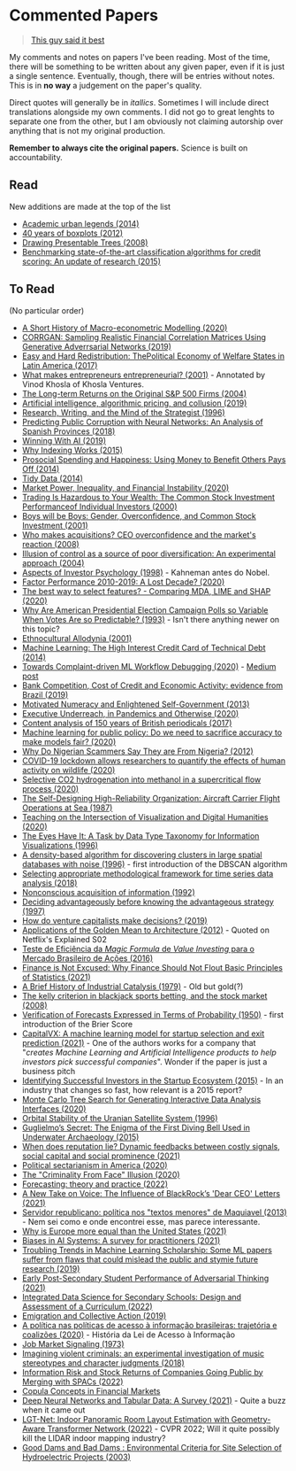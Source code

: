 # Commented Papers

> [This guy said it best](https://twitter.com/Zergylord/status/1490717594353119233)

My comments and notes on papers I've been reading. Most of the time, there will be something to be written about any given paper, even if it is just a single sentence. Eventually, though, there will be entries without notes. This is in **no way** a judgement on the paper's quality.  

Direct quotes will generally be in *itallics*. Sometimes I will include direct translations alongside my own comments. I did not go to great lenghts to separate one from the other, but I am obviously not claiming autorship over anything that is not my original production.

**Remember to always cite the original papers.** Science is built on accountability.

## Read
New additions are made at the top of the list

- [Academic urban legends (2014)](https://journals.sagepub.com/doi/full/10.1177/0306312714535679)
- [40 years of boxplots (2012)](notes/Boxplots.md)
- [Drawing Presentable Trees (2008)](notes/Trees.md)
- [Benchmarking state-of-the-art classification algorithms for credit scoring: An update of research (2015)](notes/Lessman.md)

## To Read
(No particular order)

- [A Short History of Macro-econometric Modelling (2020)](https://www.nuffield.ox.ac.uk/economics/Papers/2020/2020W01_MacroHist18.pdf)
- [CORRGAN: Sampling Realistic Financial Correlation Matrices Using Generative Adverrsarial Networks (2019)](https://arxiv.org/pdf/1910.09504.pdf)
- [Easy and Hard Redistribution: ThePolitical Economy of Welfare States in Latin America (2017)](https://doi.org/10.1017/S1537592717002122)
- [What makes entrepreneurs entrepreneurial? (2001)](https://www.khoslaventures.com/what-makes-entrepreneurs-entrepreneurial) - Annotated by Vinod Khosla of Khosla Ventures.
- [The Long-term Returns on the Original S&P 500 Firms (2004)](https://rodneywhitecenter.wharton.upenn.edu/wp-content/uploads/2014/04/0429.pdf)
- [Artificial intelligence, algorithmic pricing, and collusion (2019)](https://voxeu.org/article/artificial-intelligence-algorithmic-pricing-and-collusion)
- [Research, Writing, and the Mind of the Strategist (1996)](https://www.theisrm.org/documents/Foster%20(1996)%20Research,%20Writing%20and%20the%20Mind%20of%20the%20Strategist.pdf)
- [Predicting Public Corruption with Neural Networks: An Analysis of Spanish Provinces (2018)](https://ideas.repec.org/a/spr/soinre/v140y2018i3d10.1007_s11205-017-1802-2.html)
- [Winning With AI (2019)](https://sloanreview.mit.edu/projects/winning-with-ai/)
- [Why Indexing Works (2015)](https://papers.ssrn.com/sol3/papers.cfm?abstract_id=2673262)
- [Prosocial Spending and Happiness: Using Money to Benefit Others Pays Off (2014)](https://dash.harvard.edu/handle/1/11189976)
- [Tidy Data (2014)](https://www.jstatsoft.org/article/view/v059i10)
- [Market Power, Inequality, and Financial Instability (2020)](https://www.federalreserve.gov/econres/feds/files/2020057pap.pdf)
- [Trading Is Hazardous to Your Wealth: The Common Stock Investment Performanceof Individual Investors (2000)](https://faculty.haas.berkeley.edu/odean/Papers%20current%20versions/Individual_Investor_Performance_Final.pdf)  
- [Boys will be Boys: Gender, Overconfidence, and Common Stock Investment (2001)](http://faculty.haas.berkeley.edu/odean/papers/gender/BoysWillBeBoys.pdf)  
- [Who makes acquisitions? CEO overconfidence and the market's reaction (2008)](https://www.sciencedirect.com/science/article/abs/pii/S0304405X08000251)  
- [Illusion of control as a source of poor diversification: An experimental approach (2004)](https://ideas.repec.org/p/esi/discus/2004-28.html)  
- [Aspects of Investor Psychology (1998)](https://doi.org/10.3905/jpm.1998.409643) - Kahneman antes do Nobel.
- [Factor Performance 2010-2019: A Lost Decade? (2020)](https://papers.ssrn.com/sol3/papers.cfm?abstract_id=3562242)
- [The best way to select features? - Comparing MDA, LIME and SHAP (2020)](https://arxiv.org/pdf/2005.12483.pdf)
- [Why Are American Presidential Election Campaign Polls so Variable When Votes Are so Predictable? (1993)](https://www.jstor.org/stable/194212?seq=1) - Isn't there anything newer on this topic?
- [Ethnocultural Allodynia (2001)](https://www.ncbi.nlm.nih.gov/pmc/articles/PMC3330674/pdf/246.pdf)
- [Machine Learning: The High Interest Credit Card of Technical Debt (2014)](https://research.google/pubs/pub43146/)
- [Towards Complaint-driven ML Workflow Debugging (2020)](https://www.dropbox.com/s/yxip1pd6rnxj8ev/mlexplain-mlops20-submitted.pdf?dl=0) - [Medium post](https://medium.com/thewulab/complaint-driven-training-data-debugging-94413f6a15fb)
- [Bank Competition, Cost of Credit and Economic Activity: evidence from Brazil (2019)](https://www.bcb.gov.br/pec/wps/ingl/wps508.pdf)
- [Motivated Numeracy and Enlightened Self-Government (2013)](https://papers.ssrn.com/sol3/papers.cfm?abstract_id=2319992)
- [Executive Underreach, in Pandemics and Otherwise (2020)](https://papers.ssrn.com/sol3/papers.cfm?abstract_id=3649816)
- [Content analysis of 150 years of British periodicals (2017)](https://www.pnas.org/content/114/4/E457)
- [Machine learning for public policy: Do we need to sacrifice accuracy to make models fair? (2020)](https://arxiv.org/abs/2012.02972)
- [Why Do Nigerian Scammers Say They are From Nigeria? (2012)](https://www.microsoft.com/en-us/research/publication/why-do-nigerian-scammers-say-they-are-from-nigeria/)
- [COVID-19 lockdown allows researchers to quantify the effects of human activity on wildlife (2020)](https://www.nature.com/articles/s41559-020-1237-z)
- [Selective CO2 hydrogenation into methanol in a supercritical flow process (2020)](https://www.sciencedirect.com/science/article/abs/pii/S2212982019311631#)
- [The Self-Designing High-Reliability Organization: Aircraft Carrier Flight Operations at Sea (1987)](https://govleaders.org/reliability.htm)
- [Teaching on the Intersection of Visualization and Digital Humanities (2020)](https://imada.sdu.dk/~stjaenicke/data/papers/TeachingVisDH.pdf)
- [The Eyes Have It: A Task by Data Type Taxonomy for Information Visualizations (1996)](https://www.cs.umd.edu/~ben/papers/Shneiderman1996eyes.pdf)
- [A density-based algorithm for discovering clusters in large spatial databases with noise (1996)](https://citeseerx.ist.psu.edu/viewdoc/summary?doi=10.1.1.121.9220) - first introduction of the DBSCAN algorithm 
- [Selecting appropriate methodological framework for time series data analysis (2018)](https://www.sciencedirect.com/science/article/pii/S2405918817300405)
- [Nonconscious acquisition of information (1992)](https://pubmed.ncbi.nlm.nih.gov/1616179/)
- [Deciding advantageously before knowing the advantageous strategy (1997)](https://pubmed.ncbi.nlm.nih.gov/9036851/)
- [How do venture capitalists make decisions? (2019)](https://www.sciencedirect.com/science/article/abs/pii/S0304405X19301680)
- [Applications of the Golden Mean to Architecture (2012)](http://cacp.utsa.edu/images/uploads/ApplicationsoftheGoldenMean.pdf) - Quoted on Netflix's Explained S02
- [Teste de Eficiência da *Magic Formula* de *Value Investing* para o Mercado Brasileiro de Ações (2016)](http://bibliotecadigital.fgv.br/dspace/bitstream/handle/10438/15280/Tese%20-%20Leonardo%20Milane%20-%20Magic%20Formula.pdf?sequence=1&isAllowed=y)
- [Finance is Not Excused: Why Finance Should Not Flout Basic Principles of Statistics (2021)](https://papers.ssrn.com/sol3/papers.cfm?abstract_id=3895330)
- [A Brief History of Industrial Catalysis (1979)](https://www.osti.gov/biblio/1061506) - Old but gold(?)
- [The kelly criterion in blackjack sports betting, and the stock market (2008)](https://www.sciencedirect.com/science/article/pii/B9780444532480500150)
- [Verification of Forecasts Expressed in Terms of Probability (1950)](https://journals.ametsoc.org/view/journals/mwre/78/1/1520-0493_1950_078_0001_vofeit_2_0_co_2.xml) - first introduction of the Brier Score
- [CapitalVX: A machine learning model for startup selection and exit prediction (2021)](https://www.sciencedirect.com/science/article/pii/S2405918821000040) - One of the authors works for a company that "*creates Machine Learning and Artificial Intelligence products to help investors pick successful companies*". Wonder if the paper is just a business pitch
- [Identifying Successful Investors in the Startup Ecosystem (2015)](http://citeseerx.ist.psu.edu/viewdoc/download?doi=10.1.1.718.5808&rep=rep1&type=pdf) - In an industry that changes so fast, how relevant is a 2015 report?
- [Monte Carlo Tree Search for Generating Interactive Data Analysis Interfaces (2020)](https://arxiv.org/pdf/2001.01902.pdf)
- [Orbital Stability of the Uranian Satellite System (1996)](https://www.sciencedirect.com/science/article/abs/pii/S0019103596955682)
- [Guglielmo’s Secret: The Enigma of the First Diving Bell Used in Underwater Archaeology (2015)](https://www.tandfonline.com/doi/pdf/10.1179/1758120614Z.00000000060)
- [When does reputation lie? Dynamic feedbacks between costly signals, social capital and social prominence (2021)](https://royalsocietypublishing.org/doi/10.1098/rstb.2020.0298)
- [Political sectarianism in America (2020)](https://pcl.sites.stanford.edu/sites/g/files/sbiybj22066/files/media/file/finkel-science-political.pdf)
- [The "Criminality From Face" Illusion (2020)](https://arxiv.org/abs/2006.03895v2)
- [Forecasting: theory and practice (2022)](https://www.sciencedirect.com/science/article/pii/S0169207021001758)
- [A New Take on Voice: The Influence of BlackRock’s 'Dear CEO' Letters (2021)](https://papers.ssrn.com/sol3/papers.cfm?abstract_id=3763042)
- [Servidor republicano: política nos "textos menores" de Maquiavel (2013)](https://www.scielo.br/j/rbcpol/a/vdwYbMzJDrBtx3wbQ7mfhyf/?lang=pt) - Nem sei como e onde encontrei esse, mas parece interessante. 
- [Why is Europe more equal than the United States (2021)](https://wid.world/document/why-is-europe-more-equal-than-the-united-states-world-inequality-lab-wp-2020-19/)
- [Biases in AI Systems: A survey for practitioners (2021)](https://queue.acm.org/detail.cfm?id=3466134)
- [Troubling Trends in Machine Learning Scholarship: Some ML papers suffer from flaws that could mislead the public and stymie future research (2019)](https://queue.acm.org/detail.cfm?id=3328534)
- [Early Post-Secondary Student Performance of Adversarial Thinking (2021)](https://cs.brown.edu/~sk/Publications/Papers/Published/yk-early-ps-perf-stud-adv-think/paper.pdf)
- [Integrated Data Science for Secondary Schools: Design and Assessment of a Curriculum (2022)](https://cs.brown.edu/~sk/Publications/Papers/Published/spddplfk-integ-ds-desn-assm-curric/paper.pdf)
- [Emigration and Collective Action (2019)](https://www.journals.uchicago.edu/doi/pdf/10.1086/704697)
- [A política nas políticas de acesso à informação brasileiras: trajetória e coalizões (2020)](https://www.scielo.br/j/rap/a/nsqxzWDSh4yVPRLMhNZJkkB/?lang=pt#) - História da Lei de Acesso à Informação
- [Job Market Signaling (1973)](https://viterbi-web.usc.edu/~shaddin/cs590fa13/papers/jobmarketsignaling.pdf)
- [Imagining violent criminals: an experimental investigation of music stereotypes and character judgments (2018)](https://link.springer.com/article/10.1007/s11292-018-9342-6)
- [Information Risk and Stock Returns of Companies Going Public by Merging with SPACs (2022)](https://papers.ssrn.com/sol3/papers.cfm?abstract_id=4143440)
- [Copula Concepts in Financial Markets](https://statistik.econ.kit.edu/download/Copula_Concepts_in_Financial_Markets.pdf)
- [Deep Neural Networks and Tabular Data: A Survey (2021)](https://arxiv.org/abs/2110.01889) - Quite a buzz when it came out
- [LGT-Net: Indoor Panoramic Room Layout Estimation with Geometry-Aware Transformer Network (2022)](https://arxiv.org/abs/2203.01824) - CVPR 2022; Will it quite possibly kill the LIDAR indoor mapping industry?
- [Good Dams and Bad Dams : Environmental Criteria for Site Selection of Hydroelectric Projects (2003)](https://openknowledge.worldbank.org/handle/10986/20226)
